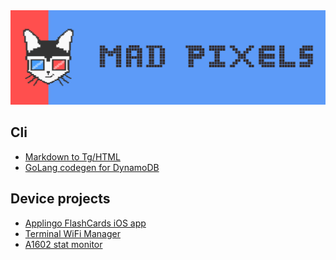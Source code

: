 <picture>
    <source media="(prefers-color-scheme: dark)" srcset="/profile/banner.png">
    <source media="(prefers-color-scheme: light)" srcset="/profile/banner.png">
    <img
        alt="MadPixels"
        src="/profile/banner.png">
</picture>

## Cli
- [Markdown to Tg/HTML](https://github.com/Mad-Pixels/postify)
- [GoLang codegen for DynamoDB](https://github.com/Mad-Pixels/go-dyno)

## Device projects
- [Applingo FlashCards iOS app](https://github.com/Mad-Pixels/applingo-ios)
- [Terminal WiFi Manager](https://github.com/Mad-Pixels/wf)
- [A1602 stat monitor](https://github.com/Mad-Pixels/Graphino-1624)
